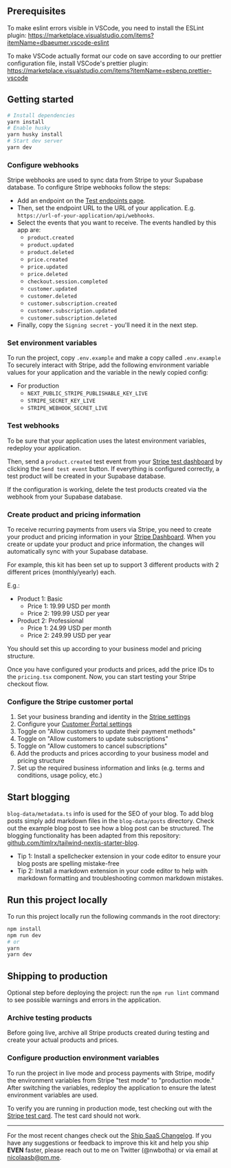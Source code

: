 ## Prerequisites

To make eslint errors visible in VSCode, you need to install the ESLint plugin: https://marketplace.visualstudio.com/items?itemName=dbaeumer.vscode-eslint

To make VSCode actually format our code on save according to our prettier configuration file, install VSCode's prettier plugin: https://marketplace.visualstudio.com/items?itemName=esbenp.prettier-vscode
## Getting started

```sh
# Install dependencies
yarn install
# Enable husky
yarn husky install
# Start dev server
yarn dev
```

### Configure webhooks

Stripe webhooks are used to sync data from Stripe to your Supabase database. To configure Stripe webhooks follow the steps:

- Add an endpoint on the [Test endpoints page](https://dashboard.stripe.com/test/webhooks).
- Then, set the endpoint URL to the URL of your application. E.g. `https://url-of-your-application/api/webhooks`.
- Select the events that you want to receive. The events handled by this app are:
  - `product.created`
  - `product.updated`
  - `product.deleted`
  - `price.created`
  - `price.updated`
  - `price.deleted`
  - `checkout.session.completed`
  - `customer.updated`
  - `customer.deleted`
  - `customer.subscription.created`
  - `customer.subscription.updated`
  - `customer.subscription.deleted`
- Finally, copy the `Signing secret` - you'll need it in the next step.

### Set environment variables

To run the project, copy `.env.example` and make a copy called `.env.example` To securely interact with Stripe, add the following environment variable values for your application and the variable in the newly copied config:

- For production
  - `NEXT_PUBLIC_STRIPE_PUBLISHABLE_KEY_LIVE`
  - `STRIPE_SECRET_KEY_LIVE`
  - `STRIPE_WEBHOOK_SECRET_LIVE`

### Test webhooks

To be sure that your application uses the latest environment variables, redeploy your application.

Then, send a `product.created` test event from your [Stripe test dashboard](https://dashboard.stripe.com/test/webhooks) by clicking the `Send test event` button. If everything is configured correctly, a test product will be created in your Supabase database.

If the configuration is working, delete the test products created via the webhook from your Supabase database.

### Create product and pricing information

To receive recurring payments from users via Stripe, you need to create your product and pricing information in your [Stripe Dashboard](https://dashboard.stripe.com/test/products). When you create or update your product and price information, the changes will automatically sync with your Supabase database.

For example, this kit has been set up to support 3 different products with 2 different prices (monthly/yearly) each.

E.g.:

- Product 1: Basic
  - Price 1: 19.99 USD per month
  - Price 2: 199.99 USD per year
- Product 2: Professional
  - Price 1: 24.99 USD per month
  - Price 2: 249.99 USD per year

You should set this up according to your business model and pricing structure.

Once you have configured your products and prices, add the price IDs to the `pricing.tsx` component. Now, you can start testing your Stripe checkout flow.

### Configure the Stripe customer portal

1. Set your business branding and identity in the [Stripe settings](https://dashboard.stripe.com/settings/branding)
2. Configure your [Customer Portal settings](https://dashboard.stripe.com/test/settings/billing/portal)
3. Toggle on "Allow customers to update their payment methods"
4. Toggle on "Allow customers to update subscriptions"
5. Toggle on "Allow customers to cancel subscriptions"
6. Add the products and prices according to your business model and pricing structure
7. Set up the required business information and links (e.g. terms and conditions, usage policy, etc.)

## Start blogging

`blog-data/metadata.ts` info is used for the SEO of your blog. To add blog posts simply add markdown files in the `blog-data/posts` directory. Check out the example blog post to see how a blog post can be structured. The blogging functionality has been adapted from this repository: [github.com/timlrx/tailwind-nextjs-starter-blog](https://github.com/timlrx/tailwind-nextjs-starter-blog).

- Tip 1: Install a spellchecker extension in your code editor to ensure your blog posts are spelling mistake-free
- Tip 2: Install a markdown extension in your code editor to help with markdown formatting and troubleshooting common markdown mistakes.

## Run this project locally

To run this project locally run the following commands in the root directory:

```bash
npm install
npm run dev
# or
yarn
yarn dev
```

## Shipping to production

Optional step before deploying the project: run the `npm run lint` command to see possible warnings and errors in the application.

### Archive testing products

Before going live, archive all Stripe products created during testing and create your actual products and prices.

### Configure production environment variables

To run the project in live mode and process payments with Stripe, modify the environment variables from Stripe "test mode" to "production mode." After switching the variables, redeploy the application to ensure the latest environment variables are used.

To verify you are running in production mode, test checking out with the [Stripe test card](https://stripe.com/docs/testing). The test card should not work.

---

For the most recent changes check out the [Ship SaaS Changelog](https://shipsaas.com/changelog). If you have any suggestions or feedback to improve this kit and help you ship __EVEN__ faster, please reach out to me on Twitter (@nwbotha) or via email at nicolaasb@pm.me.

